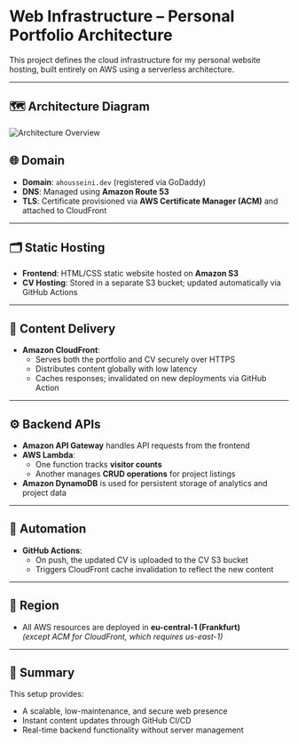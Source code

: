 # Web Infrastructure – Personal Portfolio Architecture

This project defines the cloud infrastructure for my personal website hosting, built entirely on AWS using a serverless architecture.

---

## 🗺️ Architecture Diagram

![Architecture Overview](docs/architecture.png)

## 🌐 Domain

- **Domain**: `ahousseini.dev` (registered via GoDaddy)
- **DNS**: Managed using **Amazon Route 53**
- **TLS**: Certificate provisioned via **AWS Certificate Manager (ACM)** and attached to CloudFront

---

## 🗂️ Static Hosting

- **Frontend**: HTML/CSS static website hosted on **Amazon S3**
- **CV Hosting**: Stored in a separate S3 bucket; updated automatically via GitHub Actions

---

## 🚀 Content Delivery

- **Amazon CloudFront**:
  - Serves both the portfolio and CV securely over HTTPS
  - Distributes content globally with low latency
  - Caches responses; invalidated on new deployments via GitHub Action

---

## ⚙️ Backend APIs

- **Amazon API Gateway** handles API requests from the frontend
- **AWS Lambda**:
  - One function tracks **visitor counts**
  - Another manages **CRUD operations** for project listings
- **Amazon DynamoDB** is used for persistent storage of analytics and project data

---

## 🔄 Automation

- **GitHub Actions**:
  - On push, the updated CV is uploaded to the CV S3 bucket
  - Triggers CloudFront cache invalidation to reflect the new content

---

## 📌 Region

- All AWS resources are deployed in **eu-central-1 (Frankfurt)**  
  *(except ACM for CloudFront, which requires us-east-1)*

---

## 🧱 Summary

This setup provides:

- A scalable, low-maintenance, and secure web presence
- Instant content updates through GitHub CI/CD
- Real-time backend functionality without server management

